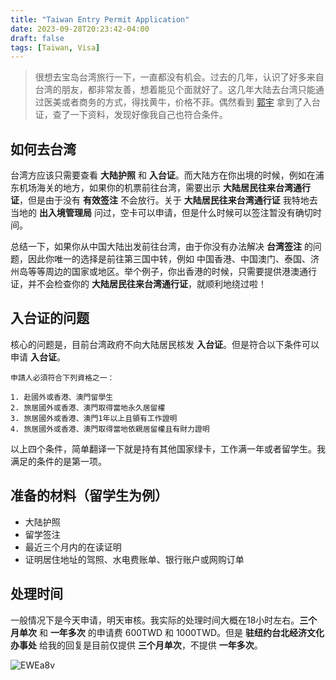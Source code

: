 ```yaml
---
title: "Taiwan Entry Permit Application"
date: 2023-09-28T20:23:42-04:00
draft: false
tags: [Taiwan, Visa]
---
```

> 很想去宝岛台湾旅行一下，一直都没有机会。过去的几年，认识了好多来自台湾的朋友，都非常友善，想着能见个面就好了。这几年大陆去台湾只能通过医美或者商务的方式，得找黄牛，价格不菲。偶然看到 [郭宇](https://x.com/turingou/status/1699410270492475748) 拿到了入台证，查了一下资料，发现好像我自己也符合条件。

## 如何去台湾
台湾方应该只需要查看 **大陆护照** 和 **入台证**。而大陆方在你出境的时候，例如在浦东机场海关的地方，如果你的机票前往台湾，需要出示 **大陆居民往来台湾通行证**，但是由于没有 **有效签注** 不会放行。关于 **大陆居民往来台湾通行证** 我特地去当地的 **出入境管理局** 问过，空卡可以申请，但是什么时候可以签注暂没有确切时间。

总结一下，如果你从中国大陆出发前往台湾，由于你没有办法解决 **台湾签注** 的问题，因此你唯一的选择是前往第三国中转，例如 中国香港、中国澳门、泰国、济州岛等等周边的国家或地区。举个例子，你出香港的时候，只需要提供港澳通行证，并不会检查你的 **大陆居民往来台湾通行证**，就顺利地绕过啦！

## 入台证的问题
核心的问题是，目前台湾政府不向大陆居民核发 **入台证**。但是符合以下条件可以申请 **入台证**。
```
申請人必須符合下列資格之一：

1. 赴國外或香港、澳門留學生
2. 旅居國外或香港、澳門取得當地永久居留權
3. 旅居國外或香港、澳門1年以上且領有工作證明
4. 旅居國外或香港、澳門取得當地依親居留權且有財力證明
```

以上四个条件，简单翻译一下就是持有其他国家绿卡，工作满一年或者留学生。我满足的条件的是第一项。

## 准备的材料（留学生为例）
- 大陆护照
- 留学签注
- 最近三个月内的在读证明
- 证明居住地址的驾照、水电费账单、银行账户或网购订单

## 处理时间
一般情况下是今天申请，明天审核。我实际的处理时间大概在18小时左右。**三个月单次** 和 **一年多次** 的申请费 600TWD 和 1000TWD。但是 **驻纽约台北经济文化办事处** 给我的回复是目前仅提供 **三个月单次**，不提供 **一年多次**。

![EWEa8v](https://r2.qwq.mx/files/EWEa8v.jpg)